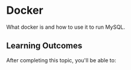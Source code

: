 # Docker

What docker is and how to use it to run MySQL.

## Learning Outcomes

After completing this topic, you'll be able to: